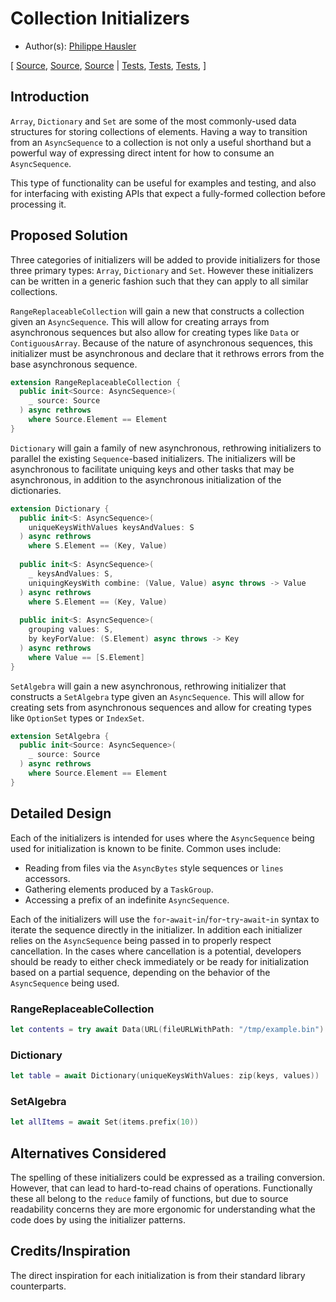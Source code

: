 # Collection Initializers

* Author(s): [Philippe Hausler](https://github.com/phausler)

[
[Source](https://github.com/apple/swift-async-algorithms/blob/main/Sources/AsyncAlgorithms/Dictionary.swift),
[Source](https://github.com/apple/swift-async-algorithms/blob/main/Sources/AsyncAlgorithms/RangeReplaceableCollection.swift),
[Source](https://github.com/apple/swift-async-algorithms/blob/main/Sources/AsyncAlgorithms/SetAlgebra.swift) |
[Tests](https://github.com/apple/swift-async-algorithms/blob/main/Tests/AsyncAlgorithmsTests/TestDictionary.swift),
[Tests](https://github.com/apple/swift-async-algorithms/blob/main/Tests/AsyncAlgorithmsTests/TestRangeReplaceableCollection.swift),
[Tests](https://github.com/apple/swift-async-algorithms/blob/main/Tests/AsyncAlgorithmsTests/TestSetAlgebra.swift),
]


## Introduction

`Array`, `Dictionary` and `Set` are some of the most commonly-used data structures for storing collections of elements. Having a way to transition from an `AsyncSequence` to a collection is not only a useful shorthand but a powerful way of expressing direct intent for how to consume an `AsyncSequence`.

This type of functionality can be useful for examples and testing, and also for interfacing with existing APIs that expect a fully-formed collection before processing it.

## Proposed Solution

Three categories of initializers will be added to provide initializers for those three primary types: `Array`, `Dictionary` and `Set`. However these initializers can be written in a generic fashion such that they can apply to all similar collections.

`RangeReplaceableCollection` will gain a new that constructs a collection given an `AsyncSequence`. This will allow for creating arrays from asynchronous sequences but also allow for creating types like `Data` or `ContiguousArray`. Because of the nature of asynchronous sequences, this initializer must be asynchronous and declare that it rethrows errors from the base asynchronous sequence.

```swift
extension RangeReplaceableCollection {
  public init<Source: AsyncSequence>(
    _ source: Source
  ) async rethrows 
    where Source.Element == Element
}
```

`Dictionary` will gain a family of new asynchronous, rethrowing initializers to parallel the existing `Sequence`-based initializers. The initializers will be asynchronous to facilitate uniquing keys and other tasks that may be asynchronous, in addition to the asynchronous initialization of the dictionaries.

```swift
extension Dictionary {
  public init<S: AsyncSequence>(
    uniqueKeysWithValues keysAndValues: S
  ) async rethrows 
    where S.Element == (Key, Value)
    
  public init<S: AsyncSequence>(
    _ keysAndValues: S, 
    uniquingKeysWith combine: (Value, Value) async throws -> Value
  ) async rethrows
    where S.Element == (Key, Value)
    
  public init<S: AsyncSequence>(
    grouping values: S, 
    by keyForValue: (S.Element) async throws -> Key
  ) async rethrows
    where Value == [S.Element]
}
```

`SetAlgebra` will gain a new asynchronous, rethrowing initializer that constructs a `SetAlgebra` type given an `AsyncSequence`. This will allow for creating sets from asynchronous sequences and allow for creating types like `OptionSet` types or `IndexSet`.

```swift
extension SetAlgebra {
  public init<Source: AsyncSequence>(
    _ source: Source
  ) async rethrows
    where Source.Element == Element
}
```

## Detailed Design

Each of the initializers is intended for uses where the `AsyncSequence` being used for initialization is known to be finite. Common uses include: 

* Reading from files via the `AsyncBytes` style sequences or `lines` accessors.
* Gathering elements produced by a `TaskGroup`.
* Accessing a prefix of an indefinite `AsyncSequence`. 

Each of the initializers will use the `for`-`await`-`in`/`for`-`try`-`await`-`in` syntax to iterate the sequence directly in the initializer. In addition each initializer relies on the `AsyncSequence` being passed in to properly respect cancellation. In the cases where cancellation is a potential, developers should be ready to either check immediately or be ready for initialization based on a partial sequence, depending on the behavior of the `AsyncSequence` being used. 

### RangeReplaceableCollection

```swift
let contents = try await Data(URL(fileURLWithPath: "/tmp/example.bin").resourceBytes)
```

### Dictionary

```swift
let table = await Dictionary(uniqueKeysWithValues: zip(keys, values))
```

### SetAlgebra

```swift
let allItems = await Set(items.prefix(10))
```

## Alternatives Considered

The spelling of these initializers could be expressed as a trailing conversion. However, that can lead to hard-to-read chains of operations. Functionally these all belong to the `reduce` family of functions, but due to source readability concerns they are more ergonomic for understanding what the code does by using the initializer patterns.

## Credits/Inspiration

The direct inspiration for each initialization is from their standard library counterparts. 
